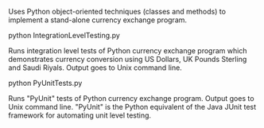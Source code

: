 Uses Python object-oriented techniques (classes and methods) to implement a stand-alone currency exchange program.



python IntegrationLevelTesting.py

Runs integration level tests of Python currency exchange program which demonstrates currency conversion
using US Dollars, UK Pounds Sterling and Saudi Riyals. Output goes to Unix command line.


python PyUnitTests.py

Runs "PyUnit" tests of Python currency exchange program. Output goes to Unix command line. "PyUnit" is
the Python equivalent of the Java JUnit test framework for automating unit level testing.
